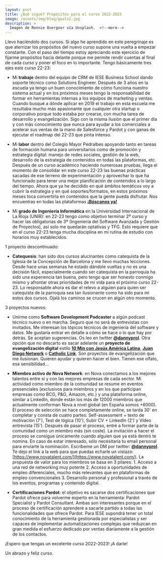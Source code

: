 ```yaml
---
layout: post
title: ¿Qué sigue? Propósitos para el curso 2022-2023
image: /assets/img/blog/goals2.jpg
description: >
  Imagen de Ronnie Overgoor vía Unsplash.  <!--more-->
---
```


Llevo haciéndolo dos cursos. Si algo he aprendido en este peregrinaje es que aterrizar los propósitos del nuevo curso supone una vuelta a empezar constante. Con el paso del tiempo estoy apreciando este ejercicio de fijarme propósitos hacia delante porque me permite rendir cuentas al final de cada curso y poner el foco en lo importante. Tengo básicamente tres ejes este curso 22-23:

- Mi **trabajo** dentro del equipo de CRM de IESE Business School dando soporte técnico como Solutions Engineer. Después de 3 años en la escuela ya tengo un buen conocimiento de cómo funciona nuestro sistema actual y en los próximos meses tengo la responsabilidad de formar en herramientas internas a los equipos de marketing y ventas. Cuando busqué a dónde aplicar en 2019 el trabajo en esta escuela me resultaba mucho más apasionante que cualquier otra startup o corporativo porque todo estaba por crearse, con mucha tarea de desarrollo y evangelización. Sigo con la misma ilusión que el primer día y con más conocimiento que nunca para ayudar a los comerciales a acelerar sus ventas de la mano de Salesforce y Pardot y con ganas de ejecutar el roadmap del 22-23 que pinta intenso.

- Mi **labor** dentro del Colegio Mayor Pedralbes apoyando tanto en tareas de formación humana para universitarios como de promoción y estrategia digital: manejo de redes sociales, gestión de la web, desarrollo de la estrategia de contenidos en todas las plataformas, etc. Después de un curso académico haciendo numerosas pruebas, llega el momento de consolidar en este curso 22-23 las buenas prácticas sacadas de ese terreno de experimentación y aprovechar lo que ha funcionado para tener una mejor planificación de contenidos a lo largo del tiempo. Ahora que ya he decidido en qué ámbitos temáticos voy a cubrir la estrategia y en qué soportes/formatos, en estos próximos meses toca convertirla en contenidos que la gente pueda disfrutar. Nos encuentras en todas las plataformas <b><a href="https://linktr.ee/colegiomayorpedralbes">¡Búscanos ya!</a></b>

- Mi **grado de Ingeniería Informática** en la Universidad Internacional de La Rioja (UNIR): en 22-23 tengo como objetivo terminar 2º curso y hacer las obligatorias de 3º (Ingeniería del Software Avanzada y Gestión de Proyectos), así solo me quedarán optativas y TFG. Esto requiere que en el curso 22-23 tenga mucha disciplina en mi rutina de estudio con horarios muy establecidos.

1 proyecto descontinuado:

- **Catequesis**: han sido dos cursos alucinantes como catequista de la Iglesia de la Concepción de Barcelona y me llevo muchas lecciones. Desde hace unas semanas he estado dándole vueltas y no es una decisión fácil, especialmente cuando ser catequista en la parroquia ha sido una experiencia tan buena, pero tengo que ser honesto conmigo mismo y afrontar otras prioridades de mi vida para el próximo curso 22-23. Lo responsable ahora es dar el relevo a alguien para quien ser catequista de la parroquia sea tan ilusionante como ha sido para mí estos dos cursos. Ojalá los caminos se crucen en algún otro momento.

3 proyectos nuevos:

- Unirme como **Software Development Podcaster** a algún podcast técnico nuevo o en marcha. Seguro que no será de entrevistas con invitados. Me interesan los tópicos técnicos de ingeniería del software y datos. Me gustaría entrar en detalle a cómo se hace o lo que hay por detrás. Se aceptan sugerencias. Os leo en twitter <b><a href="https://twitter.com/DannyProl">@dannyprol</a></b>. Otra opción que no descarto es sacar adelante un **proyecto de evangelización digital** estilo <b><a href="www.10minconjesus.net">10 Min con Jesús América Latina</a></b>, <b><a href="https://www.juandiegonetwork.com/">Juan Diego Network</a></b> o <b><a href="https://catholic-link.com/">Catholic Link</a></b>. Son proyectos de evangelización que me ilusionan. Quieren ayudar y quieren hacer el bien. Tienen ese olfato, esa sensibilidad...

- **Miembro activo de Nova Network**: en Nova conectamos a los mejores talentos entre sí y con las mejores empresas de cada sector. Mi actividad como miembro de la comunidad se resume en eventos presenciales (exclusivos para miembros y en los que participan empresas como BCG, P&G, Amazon, etc.) y una plataforma online, similar a LinkedIn, donde están los más de 12000 miembros que actualmente conforman Nova a nivel global (en España somos +6000). El proceso de selección se hace completamente online, se tarda 30' en completar y consta de cuatro partes: Self-assessment + texto de motivación (7'), Test de lógica (10'), Subir CV + LinkedIn (2') y Vídeo entrevista (15'). Después de pasar el proceso, entré a formar parte de la comunidad como un miembro más (sin coste). La invitación a hacer el proceso se consigue únicamente cuando alguien que ya está dentro te nomina. En caso de estar interesado, sólo necesitaría tu email personal para enviarte la nominación.  Escríbeme un DM por twitter: <b><a href="https://twitter.com/DannyProl">@dannyprol</a></b>. Te dejo el link a la web para que puedas echarle un vistazo: [https://www.novatalent.com/](https://www.novatalent.com/). La propuesta de valor para los miembros se basa en 3 pilares: 1. Acceso a una red de networking muy potente 2. Acceso a oportunidades de empleo diferenciales, mucho más relevantes que en plataformas de empleo convencionales 3. Desarrollo personal y profesional a través de los eventos, programas y contenido digital.

- **Certificaciones Pardot**: el objetivo es sacarse dos certificaciones que Pardot ofrece para volverme experto en la herramienta: Pardot Specialist y Pardot Consultant. Ambas son interesantes porque en el proceso de certificación aprenderé a sacarle partido a todas las funcionalidades que ofrece Pardot. Para IESE supondrá tener un total conocimiento de la herramienta gestionada por especialistas y ser capaces de implementar automatizaciones complejas que reduzcan en gran medida el esfuerzo dedicado por ventas diariamente a la gestión de los contactos.

¡Espero que tengas un excelente curso 2022-2023! ¡A darle! 
 
Un abrazo y feliz curso.
